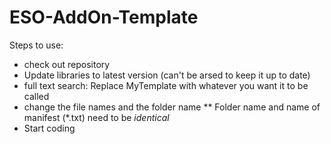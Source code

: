 # ESO-AddOn-Template

Steps to use: 
* check out repository
* Update libraries to latest version (can't be arsed to keep it up to date)
* full text search: Replace MyTemplate with whatever you want it to be called
* change the file names and the folder name
** Folder name and name of manifest (*.txt) need to be _identical_
* Start coding

